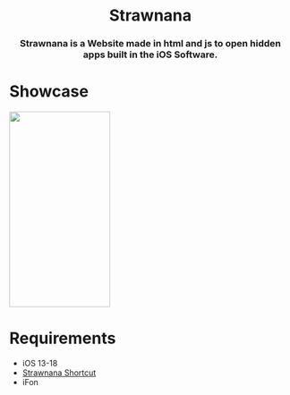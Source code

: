 <h1 align="center">Strawnana</h1>
<h3 align="center"> Strawnana is a Website made in html and js to open hidden apps built in the iOS Software.
</h3>

# Showcase
<img  src="https://github.com/user-attachments/assets/4154c7b0-ea30-450d-bbda-8982abf180d9" width="180" height="350" />



# Requirements

- iOS 13-18
- [Strawnana Shortcut](https://www.icloud.com/shortcuts/184b5a15788044e2a57c6da36545f143)
- iFon 

